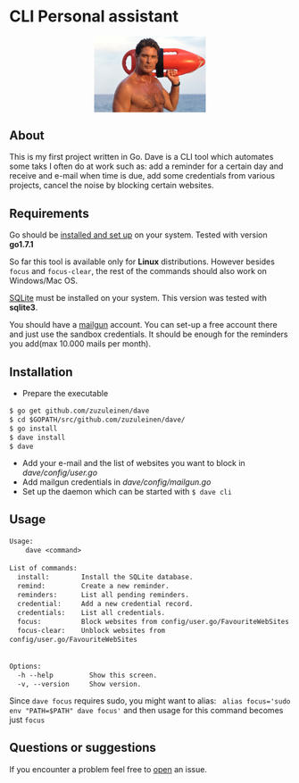 # CLI Personal assistant

<p align="center">
<img align="middle" src="dave.jpg" width="200" />
</p>


## About
This is my first project written in Go. Dave is a CLI tool which automates some taks I often do at work such as: add a reminder for a certain day and receive and e-mail when time is due, add some credentials from various projects, cancel the noise by blocking certain websites.

## Requirements

Go should be [installed and set up](https://golang.org/doc/install) on your system. Tested with version **go1.7.1**

So far this tool is available only for **Linux** distributions. However besides `focus` and `focus-clear`, the rest of the commands should also work on Windows/Mac OS.

[SQLite](https://sqlite.org/) must be installed on your system. This version was tested with **sqlite3**.

You should have a [mailgun](http://www.mailgun.com/) account. You can set-up a free account there and just use the sandbox credentials. It should be enough for the reminders you add(max 10.000 mails per month).

## Installation

* Prepare the executable 

```shell
$ go get github.com/zuzuleinen/dave
$ cd $GOPATH/src/github.com/zuzuleinen/dave/
$ go install
$ dave install
$ dave
```
* Add your e-mail and the list of websites you want to block in *dave/config/user.go*
* Add mailgun credentials in *dave/config/mailgun.go*
* Set up the daemon which can be started with `$ dave cli`




## Usage

```shell
Usage:
    dave <command>

List of commands:
  install:        Install the SQLite database.
  remind:         Create a new reminder.
  reminders:      List all pending reminders.
  credential:     Add a new credential record.
  credentials:    List all credentials.
  focus:          Block websites from config/user.go/FavouriteWebSites
  focus-clear:    Unblock websites from config/user.go/FavouriteWebSites


Options:
  -h --help         Show this screen.
  -v, --version     Show version.
```
Since `dave focus` requires sudo, you might want to alias: ` alias focus='sudo env "PATH=$PATH" dave focus'` and then usage for this command becomes just `focus`

## Questions or suggestions
If you encounter a problem feel free to [open](dave/issues/new) an issue.
